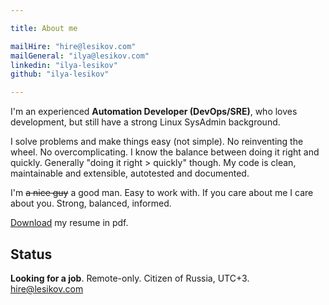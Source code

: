 ```yaml
---

title: About me

mailHire: "hire@lesikov.com"
mailGeneral: "ilya@lesikov.com"
linkedin: "ilya-lesikov"
github: "ilya-lesikov"

---
```


I'm an experienced **Automation Developer (DevOps/SRE)**, who loves development, but still have a strong Linux SysAdmin background.

I solve problems and make things easy (not simple). No reinventing the wheel. No overcomplicating. I know the balance between doing it right and quickly. Generally "doing it right > quickly" though. My code is clean, maintainable and extensible, autotested and documented.

I'm ~~a nice guy~~ a good man. Easy to work with. If you care about me I care about you. Strong, balanced, informed.

[Download](https://github.com/ilya-lesikov/resume/raw/master/resume-DevOps-Ilya-Lesikov.pdf) my resume in pdf.

## Status

**Looking for a job**. Remote-only. Citizen of Russia, UTC+3. \
[hire@lesikov.com](mailto:hire@lesikov.com)

